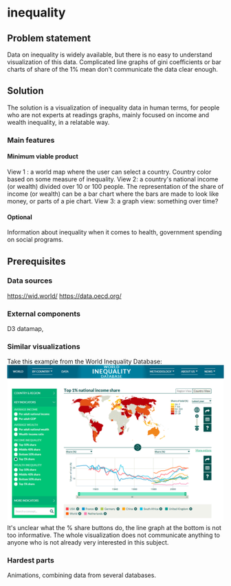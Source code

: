 # inequality

## Problem statement

Data on inequality is widely available, but there is no easy to understand visualization of this data. Complicated line graphs of gini coefficients or bar charts of share of the 1% mean don't communicate the data clear enough.


## Solution

The solution is a visualization of inequality data in human terms, for people who are not experts at readings graphs, mainly focused on income and wealth inequality, in a relatable way. 


### Main features

#### Minimum viable product
View 1 : a world map where the user can select a country. Country color based on some measure of inequality.
View 2: a country's national income (or wealth) divided over 10 or 100 people. The representation of the share of income (or wealth) can be a bar chart where the bars are made to look like money, or parts of a pie chart.
View 3: a graph view: something over time?

#### Optional
Information about inequality when it comes to health, government spending on social programs.

## Prerequisites

### Data sources
https://wid.world/
https://data.oecd.org/

### External components
D3 datamap, 

### Similar visualizations

Take this example from the World Inequality Database:
![bad example](proposal_screenshots/01.png "Logo Title Text 1")
It's unclear what the % share buttons do, the line graph at the bottom is not too informative. The whole visualization does not communicate anything to anyone who is not already very interested in this subject.

### Hardest parts

Animations, combining data from several databases.
